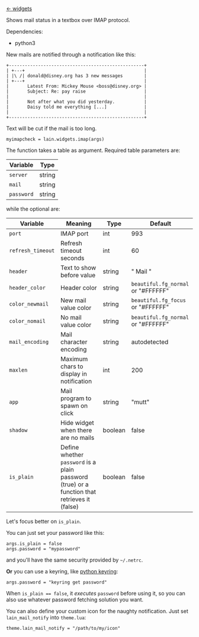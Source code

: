 [<- widgets](https://github.com/copycat-killer/lain/wiki/Widgets)

Shows mail status in a textbox over IMAP protocol.

Dependencies:

- python3

New mails are notified through a notification like this:

	+---------------------------------------------------+
	| +---+                                             |
	| |\ /| donald@disney.org has 3 new messages        |
	| +---+                                             |
	|       Latest From: Mickey Mouse <boss@disney.org> |
    |       Subject: Re: pay raise                      |
    |                                                   |
    |       Not after what you did yesterday.           |
    |       Daisy told me everything [...]              |
	|                                                   |
	+---------------------------------------------------+

Text will be cut if the mail is too long.

	myimapcheck = lain.widgets.imap(args)

The function takes a table as argument. Required table parameters are:

Variable | Type
--- | --- 
`server` | string
`mail` | string
`password` | string

while the optional are:

Variable | Meaning | Type | Default
--- | --- | --- | ---
`port` | IMAP port | int | 993
`refresh_timeout` | Refresh timeout seconds | int | 60
`header` | Text to show before value | string | " Mail "
`header_color` | Header color | string | `beautiful.fg_normal` or "#FFFFFF"
`color_newmail` | New mail value color | string | `beautiful.fg_focus` or "#FFFFFF"
`color_nomail` | No mail value color | string | `beautiful.fg_normal` or "#FFFFFF"
`mail_encoding` | Mail character encoding | string | autodetected
`maxlen` | Maximum chars to display in notification | int | 200
`app` | Mail program to spawn on click | string | "mutt"
`shadow` | Hide widget when there are no mails | boolean | false
`is_plain` | Define whether `password` is a plain password (true) or a function that retrieves it (false) | boolean | false

Let's focus better on `is_plain`.

You can just set your password like this:

    args.is_plain = false
    args.password = "mypassword"

and you'll have the same security provided by `~/.netrc`.

**Or** you can use a keyring, like [python keyring](https://pypi.python.org/pypi/keyring):

    args.password = "keyring get password"

When `is_plain == false`, it *executes* `password` before using it, so you can also use whatever password fetching solution you want.

You can also define your custom icon for the naughty notification. Just set `lain_mail_notify` into `theme.lua`:

    theme.lain_mail_notify = "/path/to/my/icon"